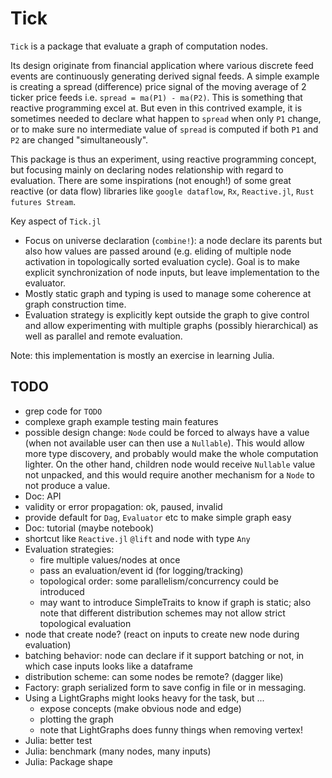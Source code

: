 # Tick

`Tick` is a package that evaluate a graph of computation nodes.

Its design originate from financial application where various discrete feed
events are continuously generating derived signal feeds. A simple example is
creating a spread (difference) price signal of the moving average of 2 ticker
price feeds i.e. `spread = ma(P1) - ma(P2)`. This is something that reactive
programming excel at. But even in this contrived example, it is sometimes needed
to declare what happen to `spread` when only `P1` change, or to make sure no
intermediate value of `spread` is computed if both `P1` and `P2` are changed
"simultaneously".

This package is thus an experiment, using reactive programming concept, but
focusing mainly on declaring nodes relationship with regard to evaluation.
There are some inspirations (not enough!) of some great reactive (or data flow)
libraries like `google dataflow`, `Rx`, `Reactive.jl`, `Rust futures Stream`.

Key aspect of `Tick.jl`
- Focus on universe declaration (`combine!`): a node declare its parents but
  also how values are passed around (e.g. eliding of multiple node activation in
  topologically sorted evaluation cycle). Goal is to make explicit
  synchronization of node inputs, but leave implementation to the evaluator.
- Mostly static graph and typing is used to manage some coherence at graph
  construction time.
- Evaluation strategy is explicitly kept outside the graph to give control and
  allow experimenting with multiple graphs (possibly hierarchical) as well as
  parallel and remote evaluation.

Note: this implementation is mostly an exercise in learning Julia.


## TODO

- grep code for `TODO`
- complexe graph example testing main features
- possible design change: `Node` could be forced to always have a value (when
  not available user can then use a `Nullable`). This would allow more type
  discovery, and probably would make the whole computation lighter. On the
  other hand, children node would receive `Nullable` value not unpacked, and
  this would require another mechanism for a `Node` to not produce a value.
- Doc: API
- validity or error propagation: ok, paused, invalid
- provide default for `Dag`, `Evaluator` etc to make simple graph easy
- Doc: tutorial (maybe notebook)
- shortcut like `Reactive.jl` `@lift` and node with type `Any`
- Evaluation strategies:
  - fire multiple values/nodes at once
  - pass an evaluation/event id (for logging/tracking)
  - topological order: some parallelism/concurrency could be introduced
  - may want to introduce SimpleTraits to know if graph is static;
    also note that different distribution schemes may not allow strict
    topological evaluation
- node that create node? (react on inputs to create new node during
  evaluation)
- batching behavior: node can declare if it support batching or not, in
  which case inputs looks like a dataframe
- distribution scheme: can some nodes be remote? (dagger like)
- Factory: graph serialized form to save config in file or in messaging.
- Using a LightGraphs might looks heavy for the task, but ...
  - expose concepts (make obvious node and edge)
  - plotting the graph
  - note that LightGraphs does funny things when removing vertex!
- Julia: better test
- Julia: benchmark (many nodes, many inputs)
- Julia: Package shape

